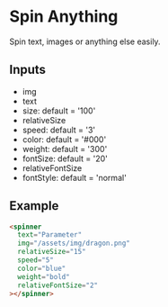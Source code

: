 # Spin Anything

Spin text, images or anything else easily.

## Inputs

- img
- text
- size: default = '100'
- relativeSize
- speed: default = '3'
- color: default = '#000'
- weight: default = '300'
- fontSize: default = '20'
- relativeFontSize
- fontStyle: default = 'normal'

## Example

```html
<spinner
  text="Parameter"
  img="/assets/img/dragon.png"
  relativeSize="15"
  speed="5"
  color="blue"
  weight="bold"
  relativeFontSize="2"
></spinner>
```
